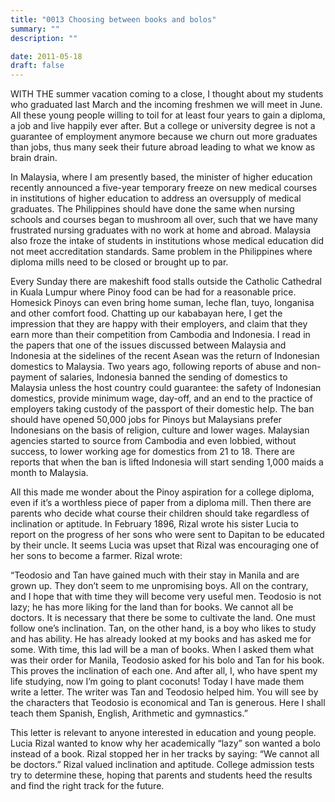 ```yaml
---
title: "0013 Choosing between books and bolos"
summary: ""
description: ""

date: 2011-05-18
draft: false
---
```


WITH THE summer vacation coming to a close, I thought about my students who graduated last March and the incoming freshmen we will   meet in June. All these young people willing to toil for at least four  years to gain a diploma, a job and live happily ever after. But a college or university degree is not a guarantee of employment anymore because we churn out more graduates than jobs, thus many seek their future abroad leading to what we know as brain drain.

In Malaysia, where I am presently based, the minister of higher education recently announced a five-year temporary freeze on new medical courses in institutions of higher education to address an oversupply of medical graduates. The Philippines should have done the same when   nursing schools and courses began to mushroom all over, such that we have many frustrated nursing graduates with no work at home and abroad. Malaysia also froze the intake of students in institutions whose medical education did not meet accreditation standards. Same problem in the Philippines where diploma mills need to be closed or brought up to par.

Every Sunday there are makeshift food stalls outside the Catholic Cathedral in Kuala Lumpur where Pinoy food can be had for a reasonable   price. Homesick Pinoys can even bring home suman, leche flan, tuyo, longanisa and other comfort food. Chatting up our kababayan here, I get the impression that they are happy with their employers, and claim that they earn more than their competition from Cambodia and Indonesia. I read in the   papers that one of the issues discussed between Malaysia and Indonesia at the sidelines of the recent Asean was the return of Indonesian domestics to Malaysia. Two years ago, following reports of abuse and non-payment of salaries, Indonesia banned the sending of   domestics to Malaysia unless the host country could guarantee: the safety of Indonesian domestics, provide minimum wage, day-off, and an end to the practice of employers taking custody of the passport of their domestic help. The ban should have opened 50,000 jobs for Pinoys but Malaysians prefer Indonesians on the basis of religion, culture and lower wages. Malaysian agencies started to source from Cambodia and even lobbied, without success, to lower working age for domestics from 21 to 18. There are reports that when the ban is lifted Indonesia will start sending 1,000 maids a month to Malaysia.

All this made me wonder about the Pinoy aspiration for a college diploma, even if it’s a worthless piece of paper from a diploma mill. Then there are parents who decide what course their children should take regardless of inclination or aptitude. In February 1896, Rizal wrote his sister Lucia to report on the progress of her sons who were sent to Dapitan to be educated by their uncle. It seems Lucia was   upset that Rizal was encouraging one of her sons to become a farmer. Rizal wrote:

“Teodosio and Tan have gained much with their stay in Manila and are grown up. They don’t seem to me unpromising boys. All on the   contrary, and I hope that with time they will become very useful men. Teodosio is not lazy; he has more liking for the land than for books.   We cannot all be doctors. It is necessary that there be some to cultivate the land. One must follow one’s inclination. Tan, on the other hand, is a boy who likes to study and has ability. He has   already looked at my books and has asked me for some. With time, this lad will be a man of books. When I asked them what was their order for Manila, Teodosio asked for his bolo and Tan for his book. This proves the inclination of each one. And after all, I, who have spent my life studying, now I’m going to plant coconuts! Today I have made them write a letter. The writer was Tan and Teodosio helped him. You will see by the characters that Teodosio is economical and Tan is generous.  Here I shall teach them Spanish, English, Arithmetic and gymnastics.”

This letter is relevant to anyone interested in education and young people. Lucia Rizal wanted to know why her academically “lazy” son   wanted a bolo instead of a book. Rizal stopped her in her tracks by saying: “We cannot all be doctors.” Rizal valued inclination and aptitude. College admission tests try to determine these, hoping that parents and students heed the results and find the right track for the future.

